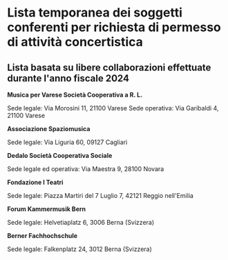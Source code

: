 # Lista temporanea dei soggetti conferenti per richiesta di permesso di attività concertistica

## Lista basata su libere collaborazioni effettuate durante l'anno fiscale 2024

**Musica per Varese Società Cooperativa a R. L.**

Sede legale: Via Morosini 11, 21100 Varese
Sede operativa: Via Garibaldi 4, 21100 Varese

**Associazione Spaziomusica**

Sede legale: Via Liguria 60, 09127 Cagliari

**Dedalo Società Cooperativa Sociale**

Sede legale ed operativa: Via Maestra 9, 28100 Novara

**Fondazione I Teatri**

Sede legale: Piazza Martiri del 7 Luglio 7, 42121 Reggio nell'Emilia

**Forum Kammermusik Bern**

Sede legale: Helvetiaplatz 6, 3006 Berna (Svizzera)

**Berner Fachhochschule**

Sede legale: Falkenplatz 24, 3012 Berna (Svizzera)